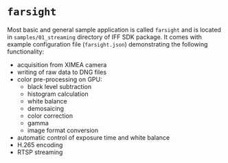 # `farsight`

Most basic and general sample application is called `farsight` and is located in `samples/01_streaming` directory of IFF SDK package.
It comes with example configuration file (`farsight.json`) demonstrating the following functionality:

* acquisition from XIMEA camera
* writing of raw data to DNG files
* color pre-processing on GPU:
  * black level subtraction
  * histogram calculation
  * white balance
  * demosaicing
  * color correction
  * gamma
  * image format conversion
* automatic control of exposure time and white balance
* H.265 encoding
* RTSP streaming
